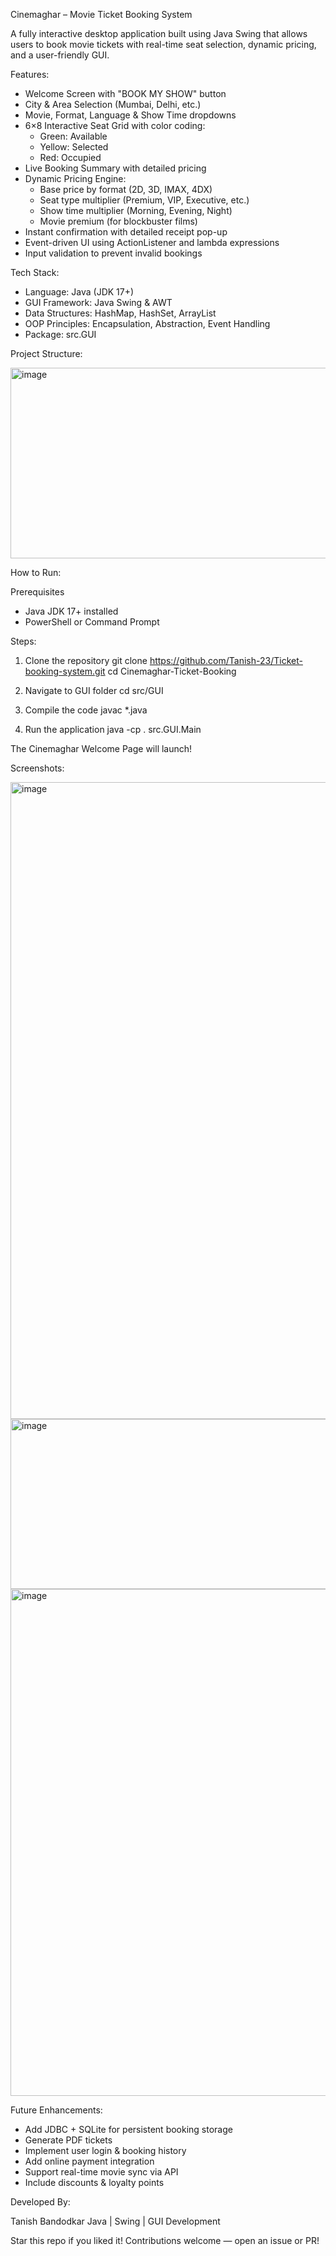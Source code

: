 Cinemaghar – Movie Ticket Booking System

A fully interactive desktop application built using Java Swing that allows users to book movie tickets with real-time seat selection, dynamic pricing, and a user-friendly GUI.

Features:

- Welcome Screen with "BOOK MY SHOW" button
- City & Area Selection (Mumbai, Delhi, etc.)
- Movie, Format, Language & Show Time dropdowns
- 6×8 Interactive Seat Grid with color coding:
  - Green: Available
  - Yellow: Selected
  - Red: Occupied
- Live Booking Summary with detailed pricing
- Dynamic Pricing Engine:
  - Base price by format (2D, 3D, IMAX, 4DX)
  - Seat type multiplier (Premium, VIP, Executive, etc.)
  - Show time multiplier (Morning, Evening, Night)
  - Movie premium (for blockbuster films)
- Instant confirmation with detailed receipt pop-up
- Event-driven UI using ActionListener and lambda expressions
- Input validation to prevent invalid bookings

Tech Stack:

- Language: Java (JDK 17+)
- GUI Framework: Java Swing & AWT
- Data Structures: HashMap, HashSet, ArrayList
- OOP Principles: Encapsulation, Abstraction, Event Handling
- Package: src.GUI

Project Structure:

<img width="911" height="305" alt="image" src="https://github.com/user-attachments/assets/87508c9f-65ca-4bdd-a5df-6364ad99a155" />


How to Run:

Prerequisites
- Java JDK 17+ installed
- PowerShell or Command Prompt

Steps:

1. Clone the repository
   git clone https://github.com/Tanish-23/Ticket-booking-system.git
   cd Cinemaghar-Ticket-Booking

2. Navigate to GUI folder
   cd src/GUI

3. Compile the code
   javac *.java

4. Run the application
   java -cp . src.GUI.Main

The Cinemaghar Welcome Page will launch!

Screenshots:

<img width="1919" height="1019" alt="image" src="https://github.com/user-attachments/assets/66ee2f6f-35b2-4ba7-ac0b-738a7226819c" />
<img width="603" height="272" alt="image" src="https://github.com/user-attachments/assets/6ab7960b-b311-4f44-95af-a1575952636d" />
<img width="793" height="811" alt="image" src="https://github.com/user-attachments/assets/986a6d2a-d83c-4d16-8325-09d40e52c02f" /> 


Future Enhancements:

- Add JDBC + SQLite for persistent booking storage
- Generate PDF tickets
- Implement user login & booking history
- Add online payment integration
- Support real-time movie sync via API
- Include discounts & loyalty points

Developed By:

Tanish Bandodkar
Java | Swing | GUI Development

Star this repo if you liked it!
Contributions welcome — open an issue or PR!
